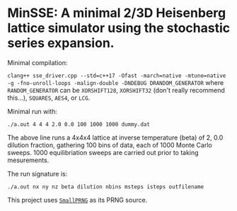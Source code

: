 # MinSSE: A minimal 2/3D Heisenberg lattice simulator using the stochastic series expansion.

Minimal compilation:

`clang++ sse_driver.cpp --std=c++17 -Ofast -march=native -mtune=native -g -fno-unroll-loops -malign-double -DNDEBUG DRANDOM_GENERATOR` where
`RANDOM_GENERATOR` can be `XORSHIFT128`, `XORSHIFT32` (don't really recommend this...), `SQUARES`, `AES4`, or `LCG`.

Minimal run with:

`./a.out 4 4 4 2.0 0.0 100 1000 1000 dummy.dat`

The above line runs a 4x4x4 lattice at inverse temperature (beta) of 2, 0.0 dilution fraction, gathering 100 bins of data, each of 1000 Monte Carlo sweeps. 1000 equilibriation sweeps are carried out prior to taking mesurements.

The run signature is:

`./a.out nx ny nz beta dilution nbins msteps isteps outfilename`

This project uses [`SmallPRNG`](https://github.com/DKenefake/SmallPRNG) as its PRNG source.

